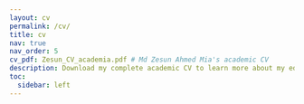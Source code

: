```yaml
---
layout: cv
permalink: /cv/
title: cv
nav: true
nav_order: 5
cv_pdf: Zesun_CV_academia.pdf # Md Zesun Ahmed Mia's academic CV
description: Download my complete academic CV to learn more about my education, research experience, publications, and professional achievements.
toc:
  sidebar: left
---
```

